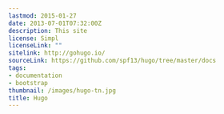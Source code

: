 ```yaml
---
lastmod: 2015-01-27
date: 2013-07-01T07:32:00Z
description: This site
license: Simpl
licenseLink: ""
sitelink: http://gohugo.io/
sourceLink: https://github.com/spf13/hugo/tree/master/docs
tags:
- documentation
- bootstrap
thumbnail: /images/hugo-tn.jpg
title: Hugo
---
```


